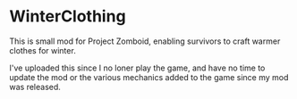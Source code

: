 # WinterClothing
This is small mod for Project Zomboid, enabling survivors to craft warmer clothes for winter.

I've uploaded this since I no loner play the game, and have no time to update the mod or the various mechanics added to the game since my mod
was released.
